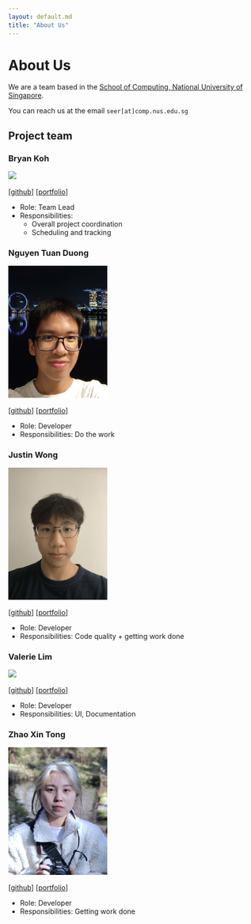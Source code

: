 ```yaml
---
layout: default.md
title: "About Us"
---
```


# About Us

We are a team based in the [School of Computing, National University of Singapore](http://www.comp.nus.edu.sg).

You can reach us at the email `seer[at]comp.nus.edu.sg`

## Project team

### Bryan Koh

<img src="images/bryankcodes.png" width="200px">

[[github](https://github.com/BryanKCodes)]
[[portfolio](team/bryankcodes.md)]

* Role: Team Lead
* Responsibilities:
    * Overall project coordination
    * Scheduling and tracking

### Nguyen Tuan Duong

<img src="images/tuanduong18.png" width="200px">

[[github](http://github.com/tuanduong18)]
[[portfolio](team/tuanduong18.md)]

* Role: Developer
* Responsibilities: Do the work

### Justin Wong

<img src="images/fatkidddd.png" width="200px">

[[github](http://github.com/fatkidddd)]
[[portfolio](team/fatkidddd.md)]

* Role: Developer
* Responsibilities: Code quality + getting work done

### Valerie Lim

<img src="images/valeriexylim.png" width="200px">

[[github](http://github.com/valeriexylim)]
[[portfolio](team/valeriexylim.md)]

* Role: Developer
* Responsibilities: UI, Documentation

### Zhao Xin Tong

<img src="images/landonzhao.png" width="200px">

[[github](http://github.com/landonzhao)]
[[portfolio](team/landonzhao.md)]

* Role: Developer
* Responsibilities: Getting work done
